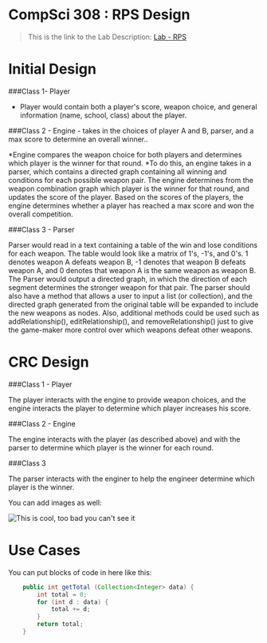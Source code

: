 CompSci 308 : RPS Design
===================

> This is the link to the Lab Description: 
[Lab - RPS](http://www.cs.duke.edu/courses/compsci308/spring16/classwork/02_design_rps/index.php)

Initial Design
=======

###Class 1- Player 

* Player would contain both a player's score, weapon choice, and general information (name, school, class) about the player.

###Class 2 - Engine - takes in the choices of player A and B, parser, and a max score to determine an overall winner..

*Engine compares the weapon choice for both players and determines which player is the winner for that round.
*To do this, an engine takes in a parser, which contains a directed graph containing all winning and conditions for each possible weapon pair. The engine determines from the weapon combination graph which player is the winner for that round, and updates the score of the player. Based on the scores of the players, the engine determines whether a player has reached a max score and won the overall competition.

###Class 3 - Parser

Parser would read in a text containing a table of the win and lose conditions for each weapon. The table would look like a matrix of 1's, -1's, and 0's. 1 denotes weapon A defeats weapon B, -1 denotes that weapon B defeats weapon A, and 0 denotes that weapon A is the same weapon as weapon B. The Parser would output a directed graph, in which the direction of each segment determines the stronger weapon for that pair. The parser should also have a method that allows a user to input a list (or collection), and the directed graph generated from the original table will be expanded to include the new weapons as nodes. Also, additional methods could be used such as addRelationship(), editRelationship(), and removeRelationship() just to give the game-maker more control over which weapons defeat other weapons.



CRC Design
=======

###Class 1 - Player

The player interacts with the engine to provide weapon choices, and the engine interacts the player to determine which player increases his score.

###Class 2 - Engine

The engine interacts with the player (as described above) and with the parser to determine which player is the winner for each round.

###Class 3

The parser interacts with the enginer to help the engineer determine which player is the winner.

You can add images as well:

![This is cool, too bad you can't see it](crc-example.png "Our CRC cards")


Use Cases
=======

You can put blocks of code in here like this:



```java
    public int getTotal (Collection<Integer> data) {
        int total = 0;
        for (int d : data) {
            total += d;
        }
        return total;
    }
```

